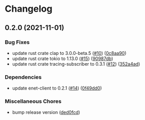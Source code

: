 # Changelog

## 0.2.0 (2021-11-01)


### Bug Fixes

* update rust crate clap to 3.0.0-beta.5 ([#10](https://www.github.com/YoloDev/enet-mqtt/issues/10)) ([0c8aa90](https://www.github.com/YoloDev/enet-mqtt/commit/0c8aa90b403ad9df24e85fc691b3834c95fc6434))
* update rust crate tokio to 1.13.0 ([#15](https://www.github.com/YoloDev/enet-mqtt/issues/15)) ([90987db](https://www.github.com/YoloDev/enet-mqtt/commit/90987db84919036fbd00022b66a03b0d6fe8bafc))
* update rust crate tracing-subscriber to 0.3.1 ([#12](https://www.github.com/YoloDev/enet-mqtt/issues/12)) ([352a4ad](https://www.github.com/YoloDev/enet-mqtt/commit/352a4ad0e100d185ae7b2e9a6637533f9184253c))


### Dependencies

* update enet-client to 0.2.1 ([#14](https://www.github.com/YoloDev/enet-mqtt/issues/14)) ([0f49dd0](https://www.github.com/YoloDev/enet-mqtt/commit/0f49dd0f3aed356ca70f967be4ab8c7361013bde))


### Miscellaneous Chores

* bump release version ([ded0fcd](https://www.github.com/YoloDev/enet-mqtt/commit/ded0fcdf8af39a7d8827e6b516abe4e3db705154))
